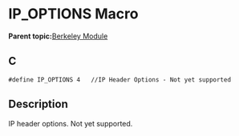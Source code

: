 # IP\_OPTIONS Macro

**Parent topic:**[Berkeley Module](GUID-5F35C98C-EC8E-40FF-9B62-3B31D508F820.md)

## C

```
#define IP_OPTIONS 4   //IP Header Options - Not yet supported
```

## Description

IP header options. Not yet supported.

